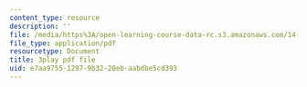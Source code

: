 ```yaml
---
content_type: resource
description: ''
file: /media/https%3A/open-learning-course-data-rc.s3.amazonaws.com/14-73-the-challenge-of-world-poverty-spring-2011/e7aa975512979b3220ebaabdbe5cd393_xuAD_a1OuNo.pdf
file_type: application/pdf
resourcetype: Document
title: 3play pdf file
uid: e7aa9755-1297-9b32-20eb-aabdbe5cd393
---
```

